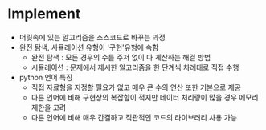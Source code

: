 # Implement

* 머릿속에 있는 알고리즘을 소스코드로 바꾸는 과정
* 완전 탐색, 사뮬레이션 유형이 '구현'유형에 속함
	* 완전 탐색 : 모든 경우의 수를 주저 없이 다 계산하는 해결 방법
	* 시뮬레이션 : 문제에서 제시한 알고리즘을 한 단계씩 차례대로 직접 수행
* python 언어 특징
	* 직접 자료형을 지정할 필요가 없고 매우 큰 수의 연산 또한 기본으로 제공
	* 다른 언어에 비해 구현상의 복잡함이 적지만 데이터 처리량이 많을 경우 메모리 제한을 고려
	* 다른 언어에 비해 매우 간결하고 직관적인 코드의 라이브러리 사용 가능